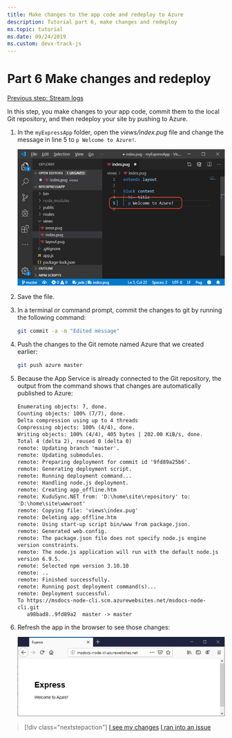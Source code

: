 ```yaml
---
title: Make changes to the app code and redeploy to Azure
description: Tutorial part 6, make changes and redeploy
ms.topic: tutorial
ms.date: 09/24/2019
ms.custom: devx-track-js
---
```


# Part 6 Make changes and redeploy

[Previous step: Stream logs](tutorial-vscode-azure-cli-node-05.md)

In this step, you make changes to your app code, commit them to the local Git repository, and then redeploy your site by pushing to Azure.

1. In the `myExpressApp` folder, open the *views/index.pug* file and change the message in line 5 to `p Welcome to Azure!`.

    ![Editing the index.pug file](media/azure-cli/editpugfile.png)

1. Save the file.

1. In a terminal or command prompt, commit the changes to git by running the following command:

    ```bash
    git commit -a -m "Edited message"
    ```

1. Push the changes to the Git remote named Azure that we created earlier:

    ```bash
    git push azure master
    ```

1. Because the App Service is already connected to the Git repository, the output from the command shows that changes are automatically published to Azure: 

    ```output
    Enumerating objects: 7, done.
    Counting objects: 100% (7/7), done.
    Delta compression using up to 4 threads
    Compressing objects: 100% (4/4), done.
    Writing objects: 100% (4/4), 405 bytes | 202.00 KiB/s, done.
    Total 4 (delta 2), reused 0 (delta 0)
    remote: Updating branch 'master'.
    remote: Updating submodules.
    remote: Preparing deployment for commit id '9fd89a25b6'.
    remote: Generating deployment script.
    remote: Running deployment command...
    remote: Handling node.js deployment.
    remote: Creating app_offline.htm
    remote: KuduSync.NET from: 'D:\home\site\repository' to: 'D:\home\site\wwwroot'
    remote: Copying file: 'views\index.pug'
    remote: Deleting app_offline.htm
    remote: Using start-up script bin/www from package.json.
    remote: Generated web.config.
    remote: The package.json file does not specify node.js engine version constraints.
    remote: The node.js application will run with the default node.js version 6.9.5.
    remote: Selected npm version 3.10.10
    remote: ..
    remote: Finished successfully.
    remote: Running post deployment command(s)...
    remote: Deployment successful.
    To https://msdocs-node-cli.scm.azurewebsites.net/msdocs-node-cli.git
       a98bad8..9fd89a2  master -> master
    ```

1. Refresh the app in the browser to see those changes:

    ![Published changes visible in the browser](media/azure-cli/remote-app-changes.png)

> [!div class="nextstepaction"]
> [I see my changes](tutorial-vscode-azure-cli-node-07.md) [I ran into an issue](https://www.research.net/r/PWZWZ52?tutorial=node-deployment&step=publishing-changes)
